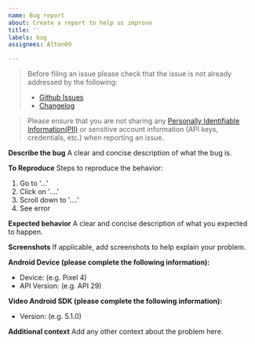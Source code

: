 ```yaml
---
name: Bug report
about: Create a report to help us improve
title: ''
labels: bug
assignees: Alton09

---
```


<!-- Check the following before filing an issue -->
> Before filing an issue please check that the issue is not already addressed by the following:
>  * [Github Issues](https://github.com/twilio/audioswitch/issues)
>  * [Changelog](https://github.com/twilio/audioswitch/blob/master/CHANGELOG.md)

> Please ensure that you are not sharing any
[Personally Identifiable Information(PII)](https://www.twilio.com/docs/glossary/what-is-personally-identifiable-information-pii)
or sensitive account information (API keys, credentials, etc.) when reporting an issue.

**Describe the bug**
A clear and concise description of what the bug is.

**To Reproduce**
Steps to reproduce the behavior:
1. Go to '...'
2. Click on '....'
3. Scroll down to '....'
4. See error

**Expected behavior**
A clear and concise description of what you expected to happen.

**Screenshots**
If applicable, add screenshots to help explain your problem.

**Android Device (please complete the following information):**
 - Device: (e.g. Pixel 4)
 - API Version: (e.g. API 29)

**Video Android SDK (please complete the following information):**
- Version: (e.g. 5.1.0)

**Additional context**
Add any other context about the problem here.
